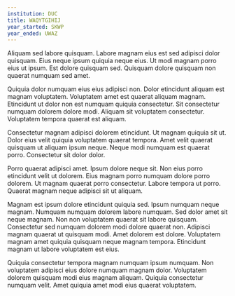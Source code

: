 ```yaml
---
institution: DUC
title: WAQYTGIHIJ
year_started: SKWP
year_ended: UWAZ
---
```


Aliquam sed labore quisquam. Labore magnam eius est sed adipisci dolor quisquam. Eius neque ipsum quiquia neque eius. Ut modi magnam porro eius ut ipsum. Est dolore quisquam sed. Quisquam dolore quisquam non quaerat numquam sed amet.

Quiquia dolor numquam eius eius adipisci non. Dolor etincidunt aliquam est magnam voluptatem. Voluptatem amet est quaerat aliquam magnam. Etincidunt ut dolor non est numquam quiquia consectetur. Sit consectetur numquam dolorem dolore modi. Aliquam sit voluptatem consectetur. Voluptatem tempora quaerat est aliquam.

Consectetur magnam adipisci dolorem etincidunt. Ut magnam quiquia sit ut. Dolor eius velit quiquia voluptatem quaerat tempora. Amet velit quaerat quisquam ut aliquam ipsum neque. Neque modi numquam est quaerat porro. Consectetur sit dolor dolor.

Porro quaerat adipisci amet. Ipsum dolore neque sit. Non eius porro etincidunt velit ut dolorem. Eius magnam porro numquam dolore porro dolorem. Ut magnam quaerat porro consectetur. Labore tempora ut porro. Quaerat magnam neque adipisci sit ut aliquam.

Magnam est ipsum dolore etincidunt quiquia sed. Ipsum numquam neque magnam. Numquam numquam dolorem labore numquam. Sed dolor amet sit neque magnam. Non non voluptatem quaerat sit labore quisquam. Consectetur sed numquam dolorem modi dolore quaerat non. Adipisci magnam quaerat ut quisquam modi. Amet dolorem est dolore. Voluptatem magnam amet quiquia quisquam neque magnam tempora. Etincidunt magnam ut labore voluptatem est eius.

Quiquia consectetur tempora magnam numquam ipsum numquam. Non voluptatem adipisci eius dolore numquam magnam dolor. Voluptatem dolorem quisquam modi eius magnam aliquam. Quiquia consectetur numquam velit. Amet quiquia amet modi eius quaerat voluptatem.
    